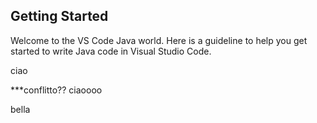 ## Getting Started

Welcome to the VS Code Java world. Here is a guideline to help you get started to write Java code in Visual Studio Code.

ciao

***conflitto??
ciaoooo 


bella